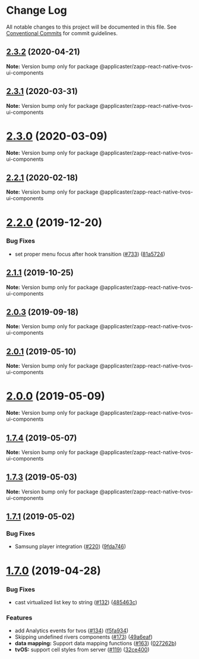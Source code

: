 # Change Log

All notable changes to this project will be documented in this file.
See [Conventional Commits](https://conventionalcommits.org) for commit guidelines.

<a name="2.3.2"></a>
## [2.3.2](https://github.com/applicaster/QuickBrick/compare/v2.3.2-rc.11...v2.3.2) (2020-04-21)




**Note:** Version bump only for package @applicaster/zapp-react-native-tvos-ui-components

<a name="2.3.1"></a>
## [2.3.1](https://github.com/applicaster/QuickBrick/compare/v2.3.1-rc.11...v2.3.1) (2020-03-31)




**Note:** Version bump only for package @applicaster/zapp-react-native-tvos-ui-components

<a name="2.3.0"></a>
# [2.3.0](https://github.com/applicaster/QuickBrick/compare/v2.2.2-rc.14...v2.3.0) (2020-03-09)




**Note:** Version bump only for package @applicaster/zapp-react-native-tvos-ui-components

<a name="2.2.1"></a>
## [2.2.1](https://github.com/applicaster/QuickBrick/compare/v2.2.1-rc.25...v2.2.1) (2020-02-18)




**Note:** Version bump only for package @applicaster/zapp-react-native-tvos-ui-components

<a name="2.2.0"></a>
# [2.2.0](https://github.com/applicaster/QuickBrick/compare/v2.1.2-rc.7...v2.2.0) (2019-12-20)


### Bug Fixes

* set proper menu focus after hook transition ([#733](https://github.com/applicaster/QuickBrick/issues/733)) ([81a5724](https://github.com/applicaster/QuickBrick/commit/81a5724))




<a name="2.1.1"></a>
## [2.1.1](https://github.com/applicaster/QuickBrick/compare/v2.0.5-rc.2...v2.1.1) (2019-10-25)




**Note:** Version bump only for package @applicaster/zapp-react-native-tvos-ui-components

<a name="2.0.3"></a>
## [2.0.3](https://github.com/applicaster/QuickBrick/compare/v2.0.3-rc.74...v2.0.3) (2019-09-18)




**Note:** Version bump only for package @applicaster/zapp-react-native-tvos-ui-components

<a name="2.0.1"></a>
## [2.0.1](https://github.com/applicaster/QuickBrick/compare/v2.0.0...v2.0.1) (2019-05-10)




**Note:** Version bump only for package @applicaster/zapp-react-native-tvos-ui-components

<a name="2.0.0"></a>
# [2.0.0](https://github.com/applicaster/QuickBrick/compare/v1.7.4...v2.0.0) (2019-05-09)




**Note:** Version bump only for package @applicaster/zapp-react-native-tvos-ui-components

<a name="1.7.4"></a>

## [1.7.4](https://github.com/applicaster/QuickBrick/compare/v1.7.3...v1.7.4) (2019-05-07)

**Note:** Version bump only for package @applicaster/zapp-react-native-tvos-ui-components

<a name="1.7.3"></a>

## [1.7.3](https://github.com/applicaster/QuickBrick/compare/v1.7.2...v1.7.3) (2019-05-03)

**Note:** Version bump only for package @applicaster/zapp-react-native-tvos-ui-components

<a name="1.7.1"></a>

## [1.7.1](https://github.com/applicaster/quickbrick/compare/v1.7.0...v1.7.1) (2019-05-02)

### Bug Fixes

- Samsung player integration ([#220](https://github.com/applicaster/quickbrick/issues/220)) ([9fda746](https://github.com/applicaster/quickbrick/commit/9fda746))

<a name="1.7.0"></a>

# [1.7.0](https://github.com/applicaster/quickbrick/compare/v1.5.0...v1.7.0) (2019-04-28)

### Bug Fixes

- cast virtualized list key to string ([#132](https://github.com/applicaster/quickbrick/issues/132)) ([485463c](https://github.com/applicaster/quickbrick/commit/485463c))

### Features

- add Analytics events for tvos ([#134](https://github.com/applicaster/quickbrick/issues/134)) ([f5fa934](https://github.com/applicaster/quickbrick/commit/f5fa934))
- Skipping undefined rivers components ([#173](https://github.com/applicaster/quickbrick/issues/173)) ([49a6eaf](https://github.com/applicaster/quickbrick/commit/49a6eaf))
- **data mapping:** Support data mapping functions ([#163](https://github.com/applicaster/quickbrick/issues/163)) ([027262b](https://github.com/applicaster/quickbrick/commit/027262b))
- **tvOS:** support cell styles from server ([#119](https://github.com/applicaster/quickbrick/issues/119)) ([32ce400](https://github.com/applicaster/quickbrick/commit/32ce400))

